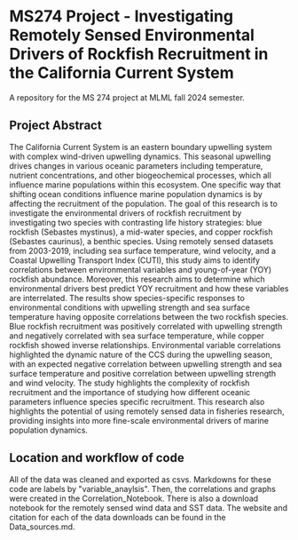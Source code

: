 # MS274 Project - Investigating Remotely Sensed Environmental Drivers of Rockfish Recruitment in the California Current System

A repository for the MS 274 project at MLML fall 2024 semester. 

## Project Abstract 
The California Current System is an eastern boundary upwelling system with complex wind-driven upwelling dynamics. This seasonal upwelling drives changes in various oceanic parameters including temperature, nutrient concentrations, and other biogeochemical processes, which all influence marine populations within this ecosystem. One specific way that shifting ocean conditions influence marine population dynamics is by affecting the recruitment of the population. The goal of this research is to investigate the environmental drivers of rockfish recruitment by investigating two species with contrasting life history strategies: blue rockfish (Sebastes mystinus), a mid-water species, and copper rockfish (Sebastes caurinus), a benthic species. Using remotely sensed datasets from 2003-2019, including sea surface temperature, wind velocity, and a Coastal Upwelling Transport Index (CUTI), this study aims to identify correlations between environmental variables and young-of-year (YOY) rockfish abundance. Moreover, this research aims to determine which environmental drivers best predict YOY recruitment and how these variables are interrelated. The results show species-specific responses to environmental conditions with upwelling strength and sea surface temperature having opposite correlations between the two rockfish species. Blue rockfish recruitment was positively correlated with upwelling strength and negatively correlated with sea surface temperature, while copper rockfish showed inverse relationships. Environmental variable correlations highlighted the dynamic nature of the CCS during the upwelling season, with an expected negative correlation between upwelling strength and sea surface temperature and positive correlation between upwelling strength and wind velocity. The study highlights the complexity of rockfish recruitment and the importance of studying how different oceanic parameters influence species specific recruitment. This research also highlights the potential of using remotely sensed data in fisheries research, providing insights into more fine-scale environmental drivers of marine population dynamics. 

## Location and workflow of code
All of the data was cleaned and exported as csvs. Markdowns for these code are labels by "variable_anaylsis". Then, the correlations and graphs were created in the Correlation_Notebook. There is also a download notebook for the remotely sensed wind data and SST data. The website and citation for each of the data downloads can be found in the Data_sources.md. 
